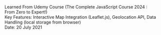Learned From Udemy Course (The Complete JavaScript Course 2024 : From Zero to Expert!)<br>
Key Features: Interactive Map Integration (Leaflet.js), Geolocation API, Data Handling (local storage from browser)<br>
Date: 20 July 2021
